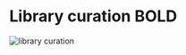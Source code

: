 # Library curation BOLD

![library curation]([http://url/to/img.png](https://github.com/FabianDeister/Library_curation_BOLD/blob/main/Firefly%20DNA%20bibliothek%20und%20programmiercode%2066860.jpg)https://github.com/FabianDeister/Library_curation_BOLD/blob/main/Firefly%20DNA%20bibliothek%20und%20programmiercode%2066860.jpg)
